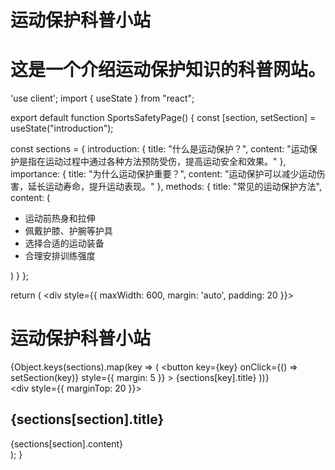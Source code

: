 # 运动保护科普小站
# 这是一个介绍运动保护知识的科普网站。
'use client';
import { useState } from "react";

export default function SportsSafetyPage() {
  const [section, setSection] = useState("introduction");

  const sections = {
    introduction: {
      title: "什么是运动保护？",
      content:
        "运动保护是指在运动过程中通过各种方法预防受伤，提高运动安全和效果。"
    },
    importance: {
      title: "为什么运动保护重要？",
      content:
        "运动保护可以减少运动伤害，延长运动寿命，提升运动表现。"
    },
    methods: {
      title: "常见的运动保护方法",
      content: (
        <ul>
          <li>运动前热身和拉伸</li>
          <li>佩戴护膝、护腕等护具</li>
          <li>选择合适的运动装备</li>
          <li>合理安排训练强度</li>
        </ul>
      )
    }
  };

  return (
    <div style={{ maxWidth: 600, margin: 'auto', padding: 20 }}>
      <h1>运动保护科普小站</h1>
      <div>
        {Object.keys(sections).map(key => (
          <button
            key={key}
            onClick={() => setSection(key)}
            style={{ margin: 5 }}
          >
            {sections[key].title}
          </button>
        ))}
      </div>
      <div style={{ marginTop: 20 }}>
        <h2>{sections[section].title}</h2>
        <div>{sections[section].content}</div>
      </div>
    </div>
  );
}
